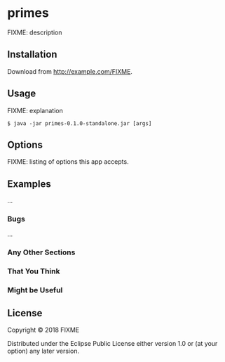 # primes

FIXME: description

## Installation

Download from http://example.com/FIXME.

## Usage

FIXME: explanation

    $ java -jar primes-0.1.0-standalone.jar [args]

## Options

FIXME: listing of options this app accepts.

## Examples

...

### Bugs

...

### Any Other Sections
### That You Think
### Might be Useful

## License

Copyright © 2018 FIXME

Distributed under the Eclipse Public License either version 1.0 or (at
your option) any later version.
